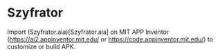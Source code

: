 # Szyfrator

Import (Szyfrator.aia)[Szyfrator.aia] on MIT APP Inventor (https://ai2.appinventor.mit.edu/ or https://code.appinventor.mit.edu/) to customize or build APK.
